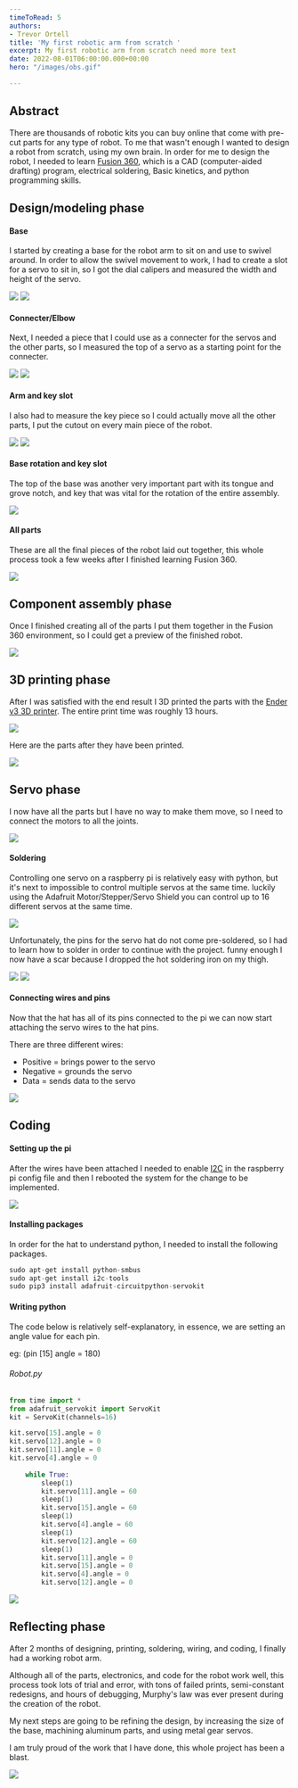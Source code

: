 ```yaml
---
timeToRead: 5
authors:
- Trevor Ortell
title: 'My first robotic arm from scratch '
excerpt: My first robotic arm from scratch need more text
date: 2022-08-01T06:00:00.000+00:00
hero: "/images/obs.gif"

---
```

## Abstract

There are thousands of robotic kits you can buy online that come with pre-cut parts for any type of robot. To me that wasn't enough I wanted to design a robot from scratch, using my own brain. In order for me to design the robot, I needed to learn [Fusion 360](https://www.autodesk.com/products/fusion-360/overview?term=1-YEAR&tab=subscription), which is a CAD (computer-aided drafting) program, electrical soldering, Basic kinetics, and python programming skills.

## Design/modeling phase

#### Base

I started by creating a base for the robot arm to sit on and use to swivel around. In order to allow the swivel movement to work, I had to create a slot for a servo to sit in, so I got the dial calipers and measured the width and height of the servo.

![](/images/img_7579.JPG)
![](/images/botbase.PNG)

#### Connecter/Elbow

Next, I needed a piece that I could use as a connecter for the servos and the other parts, so I measured the top of a servo as a starting point for the connecter.

![](/images/img_7578.JPG)
![](/images/botelbow.PNG)

#### Arm and key slot

I also had to measure the key piece so I could actually move all the other parts, I put the cutout on every main piece of the robot.

![](/images/img_7580.JPG)
![](/images/botarm.PNG)

#### Base rotation and key slot

The top of the base was another very important part with its tongue and grove notch, and key that was vital for the rotation of the entire assembly. 

![](/images/bottopper.PNG)

#### All parts

These are all the final pieces of the robot laid out together, this whole process took a few weeks after I finished learning Fusion 360.

![](/images/botall.PNG)

## Component assembly phase

Once I finished creating all of the parts I put them together in the Fusion 360 environment, so I could get a preview of the finished robot.

![](/images/fusion.gif)

## 3D printing phase

After I was satisfied with the end result I 3D printed the parts with the [Ender v3 3D printer](https://www.amazon.com/Official-Creality-3D-Printer-Source/dp/B07D218NX3). The entire print time was roughly 13 hours.  

![](/images/3dprint.gif)

Here are the parts after they have been printed.

![](/images/1656695893361.jpg)

## Servo phase

I now have all the parts but I have no way to make them move, so I need to connect the motors to all the joints.

![](/images/image1.jpeg)

#### Soldering

Controlling one servo on a raspberry pi is relatively easy with python, but it's next to impossible to control multiple servos at the same time. luckily using the Adafruit Motor/Stepper/Servo Shield you can control up to 16 different servos at the same time.

![](/images/1657125534297.jpg)

Unfortunately, the pins for the servo hat do not come pre-soldered, so I had to learn how to solder in order to continue with the project. funny enough I now have a scar because I dropped the hot soldering iron on my thigh.

![](/images/1657125534571.jpg)
![](/images/solderin2g-1.gif)

#### Connecting wires and pins

Now that the hat has all of its pins connected to the pi we can now start attaching the servo wires to the hat pins.

There are three different wires:

* Positive = brings power to the servo
* Negative = grounds the servo
* Data = sends data to the servo

![](/images/img_7576.JPG)

## Coding

#### Setting up the pi

After the wires have been attached I needed to enable [I2C](https://www.circuitbasics.com/basics-of-the-i2c-communication-protocol/) in the raspberry pi config file and then I rebooted the system for the change to be implemented.

![](/images/i2c.PNG)

#### Installing packages

In order for the hat to understand python, I needed to install the following packages.

```python
sudo apt-get install python-smbus
sudo apt-get install i2c-tools
sudo pip3 install adafruit-circuitpython-servokit
```

#### Writing python

The code below is relatively self-explanatory, in essence, we are setting an angle value for each pin.

eg: (pin \[15\] angle = 180)

###### Robot.py

```python
from time import *
from adafruit_servokit import ServoKit
kit = ServoKit(channels=16)

kit.servo[15].angle = 0
kit.servo[12].angle = 0
kit.servo[11].angle = 0
kit.servo[4].angle = 0
    
	while True:
        sleep(1)
        kit.servo[11].angle = 60
        sleep(1)
        kit.servo[15].angle = 60
        sleep(1)
        kit.servo[4].angle = 60
        sleep(1)
        kit.servo[12].angle = 60
        sleep(1)
        kit.servo[11].angle = 0
        kit.servo[15].angle = 0
        kit.servo[4].angle = 0
        kit.servo[12].angle = 0
```

![](/images/obs.gif)

## Reflecting phase

After 2 months of designing, printing, soldering, wiring, and coding, I finally had a working robot arm.

Although all of the parts, electronics, and code for the robot work well, this process took lots of trial and error, with tons of failed prints, semi-constant redesigns, and hours of debugging, Murphy's law was ever present during the creation of the robot.   

My next steps are going to be refining the design, by increasing the size of the base, machining aluminum parts, and using metal gear servos. 

I am truly proud of the work that I have done, this whole project has been a blast. 

![](/images/img_7577.JPG)